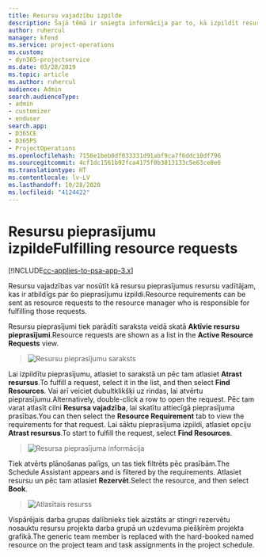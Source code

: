 ```yaml
---
title: Resursu vajadzību izpilde
description: Šajā tēmā ir sniegta informācija par to, kā izpildīt resursu vajadzības.
author: ruhercul
manager: kfend
ms.service: project-operations
ms.custom:
- dyn365-projectservice
ms.date: 03/28/2019
ms.topic: article
ms.author: ruhercul
audience: Admin
search.audienceType:
- admin
- customizer
- enduser
search.app:
- D365CE
- D365PS
- ProjectOperations
ms.openlocfilehash: 7156e1beb0df033331d91abf9ca7f6ddc18df796
ms.sourcegitcommit: 4cf1dc1561b92fca4175f0b3813133c5e63ce8e6
ms.translationtype: HT
ms.contentlocale: lv-LV
ms.lasthandoff: 10/28/2020
ms.locfileid: "4124422"
---
```

# <a name="fulfilling-resource-requests"></a><span data-ttu-id="92396-103">Resursu pieprasījumu izpilde</span><span class="sxs-lookup"><span data-stu-id="92396-103">Fulfilling resource requests</span></span>

[!INCLUDE[cc-applies-to-psa-app-3.x](../includes/cc-applies-to-psa-app-3x.md)]

<span data-ttu-id="92396-104">Resursu vajadzības var nosūtīt kā resursu pieprasījumus resursu vadītājam, kas ir atbildīgs par šo pieprasījumu izpildi.</span><span class="sxs-lookup"><span data-stu-id="92396-104">Resource requirements can be sent as resource requests to the resource manager who is responsible for fulfilling those requests.</span></span>

<span data-ttu-id="92396-105">Resursu pieprasījumi tiek parādīti saraksta veidā skatā **Aktīvie resursu pieprasījumi**.</span><span class="sxs-lookup"><span data-stu-id="92396-105">Resource requests are shown as a list in the **Active Resource Requests** view.</span></span>

> ![Resursu pieprasījumu saraksts](media/Resource-Management-image59.png)

<span data-ttu-id="92396-107">Lai izpildītu pieprasījumu, atlasiet to sarakstā un pēc tam atlasiet **Atrast resursus**.</span><span class="sxs-lookup"><span data-stu-id="92396-107">To fulfill a request, select it in the list, and then select **Find Resources**.</span></span> <span data-ttu-id="92396-108">Vai arī veiciet dubultklikšķi uz rindas, lai atvērtu pieprasījumu.</span><span class="sxs-lookup"><span data-stu-id="92396-108">Alternatively, double-click a row to open the request.</span></span> <span data-ttu-id="92396-109">Pēc tam varat atlasīt cilni **Resursa vajadzība**, lai skatītu attiecīgā pieprasījuma prasības.</span><span class="sxs-lookup"><span data-stu-id="92396-109">You can then select the **Resource Requirement** tab to view the requirements for that request.</span></span> <span data-ttu-id="92396-110">Lai sāktu pieprasījuma izpildi, atlasiet opciju **Atrast resursus**.</span><span class="sxs-lookup"><span data-stu-id="92396-110">To start to fulfill the request, select **Find Resources**.</span></span>

> ![Resursa pieprasījuma informācija](media/Resource-Management-image60.png)

<span data-ttu-id="92396-112">Tiek atvērts plānošanas palīgs, un tas tiek filtrēts pēc prasībām.</span><span class="sxs-lookup"><span data-stu-id="92396-112">The Schedule Assistant appears and is filtered by the requirements.</span></span> <span data-ttu-id="92396-113">Atlasiet resursu un pēc tam atlasiet **Rezervēt**.</span><span class="sxs-lookup"><span data-stu-id="92396-113">Select the resource, and then select **Book**.</span></span>

> ![Atlasītais resurss](media/Resource-Management-image61.png)

<span data-ttu-id="92396-115">Vispārējais darba grupas dalībnieks tiek aizstāts ar stingri rezervētu nosauktu resursu projekta darba grupā un uzdevuma piešķirēm projekta grafikā.</span><span class="sxs-lookup"><span data-stu-id="92396-115">The generic team member is replaced with the hard-booked named resource on the project team and task assignments in the project schedule.</span></span>
